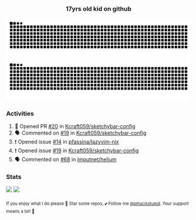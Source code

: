 <h3 align="center">17yrs old kid on github</h3>

![GitHub Contribution Grid Snake (Dark)](https://raw.githubusercontent.com/phucisstupid/phucisstupid/output/catppuccin-mocha.svg#gh-dark-mode-only)
![GitHub Contribution Grid Snake (Light)](https://raw.githubusercontent.com/phucisstupid/phucisstupid/output/github-contribution-grid-snake.svg#gh-light-mode-only)

### Activities

<!--START_SECTION:activity-->
1. 💪 Opened PR [#20](https://github.com/Kcraft059/sketchybar-config/pull/20) in [Kcraft059/sketchybar-config](https://github.com/Kcraft059/sketchybar-config)
2. 🗣 Commented on [#19](https://github.com/Kcraft059/sketchybar-config/issues/19#issuecomment-3388434710) in [Kcraft059/sketchybar-config](https://github.com/Kcraft059/sketchybar-config)
3. ❗ Opened issue [#14](https://github.com/pfassina/lazyvim-nix/issues/14) in [pfassina/lazyvim-nix](https://github.com/pfassina/lazyvim-nix)
4. ❗ Opened issue [#19](https://github.com/Kcraft059/sketchybar-config/issues/19) in [Kcraft059/sketchybar-config](https://github.com/Kcraft059/sketchybar-config)
5. 🗣 Commented on [#68](https://github.com/imputnet/helium/pull/68#issuecomment-3388253168) in [imputnet/helium](https://github.com/imputnet/helium)
<!--END_SECTION:activity-->

### Stats

<div>
  <img width=400 src="https://github-readme-stats.vercel.app/api?username=phucisstupid&show_icons=true&theme=catppuccin_mocha"/>
  <img width=400 src="https://github-readme-stats.vercel.app/api/top-langs?username=phucisstupid&layout=compact&theme=catppuccin_mocha&card_width=395"/>
</div>

<sub>If you enjoy what I do please 🌟 Star some repos, 💕 Follow me [@phucisstupid](https://github.com/phucisstupid). Your support means a lot! 🥰

